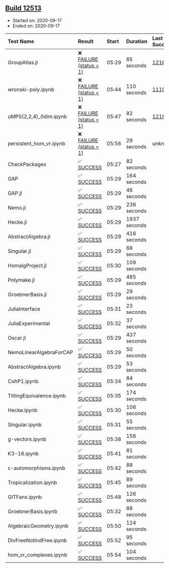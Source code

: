 ## [Build 12513](https://oscarci.mathematik.uni-kl.de/job/oscar/12513/)

* Started on: 2020-09-17
* Ended on: 2020-09-17

| Test Name    | Result | Start | Duration | Last Success | First Failure |
|:-------------|:-------|:------|:---------|:-------------|:--------------|
| GroupAtlas.jl | ❌ [FAILURE (status = 1)](https://oscarci.mathematik.uni-kl.de/job/oscar/12513/artifact/logs/build-12513/GroupAtlas.jl.log) | 05:29 | 65 seconds | [12167](https://oscarci.mathematik.uni-kl.de/job/oscar/12167/) | [12168](https://oscarci.mathematik.uni-kl.de/job/oscar/12168/) |
| wronski-poly.ipynb | ❌ [FAILURE (status = 1)](https://oscarci.mathematik.uni-kl.de/job/oscar/12513/artifact/logs/build-12513/wronski-poly.ipynb.log) | 05:44 | 110 seconds | [11192](https://oscarci.mathematik.uni-kl.de/job/oscar/11192/) | [11193](https://oscarci.mathematik.uni-kl.de/job/oscar/11193/) |
| uMPS(2,2,4)_0dim.ipynb | ❌ [FAILURE (status = 1)](https://oscarci.mathematik.uni-kl.de/job/oscar/12513/artifact/logs/build-12513/uMPS-2-2-4-_0dim.ipynb.log) | 05:47 | 82 seconds | [12167](https://oscarci.mathematik.uni-kl.de/job/oscar/12167/) | [12168](https://oscarci.mathematik.uni-kl.de/job/oscar/12168/) |
| persistent_hom_vr.ipynb | ❌ [FAILURE (status = 1)](https://oscarci.mathematik.uni-kl.de/job/oscar/12513/artifact/logs/build-12513/persistent_hom_vr.ipynb.log) | 05:56 | 29 seconds | unknown | unknown |
| CheckPackages | ✅ [SUCCESS](https://oscarci.mathematik.uni-kl.de/job/oscar/12513/artifact/logs/build-12513/CheckPackages.log) | 05:27 | 82 seconds |  |  |
| GAP | ✅ [SUCCESS](https://oscarci.mathematik.uni-kl.de/job/oscar/12513/artifact/logs/build-12513/GAP.log) | 05:29 | 164 seconds |  |  |
| GAP.jl | ✅ [SUCCESS](https://oscarci.mathematik.uni-kl.de/job/oscar/12513/artifact/logs/build-12513/GAP.jl.log) | 05:29 | 46 seconds |  |  |
| Nemo.jl | ✅ [SUCCESS](https://oscarci.mathematik.uni-kl.de/job/oscar/12513/artifact/logs/build-12513/Nemo.jl.log) | 05:29 | 236 seconds |  |  |
| Hecke.jl | ✅ [SUCCESS](https://oscarci.mathematik.uni-kl.de/job/oscar/12513/artifact/logs/build-12513/Hecke.jl.log) | 05:29 | 1937 seconds |  |  |
| AbstractAlgebra.jl | ✅ [SUCCESS](https://oscarci.mathematik.uni-kl.de/job/oscar/12513/artifact/logs/build-12513/AbstractAlgebra.jl.log) | 05:29 | 416 seconds |  |  |
| Singular.jl | ✅ [SUCCESS](https://oscarci.mathematik.uni-kl.de/job/oscar/12513/artifact/logs/build-12513/Singular.jl.log) | 05:29 | 68 seconds |  |  |
| HomalgProject.jl | ✅ [SUCCESS](https://oscarci.mathematik.uni-kl.de/job/oscar/12513/artifact/logs/build-12513/HomalgProject.jl.log) | 05:30 | 109 seconds |  |  |
| Polymake.jl | ✅ [SUCCESS](https://oscarci.mathematik.uni-kl.de/job/oscar/12513/artifact/logs/build-12513/Polymake.jl.log) | 05:29 | 485 seconds |  |  |
| GroebnerBasis.jl | ✅ [SUCCESS](https://oscarci.mathematik.uni-kl.de/job/oscar/12513/artifact/logs/build-12513/GroebnerBasis.jl.log) | 05:29 | 29 seconds |  |  |
| JuliaInterface | ✅ [SUCCESS](https://oscarci.mathematik.uni-kl.de/job/oscar/12513/artifact/logs/build-12513/JuliaInterface.log) | 05:31 | 23 seconds |  |  |
| JuliaExperimental | ✅ [SUCCESS](https://oscarci.mathematik.uni-kl.de/job/oscar/12513/artifact/logs/build-12513/JuliaExperimental.log) | 05:32 | 37 seconds |  |  |
| Oscar.jl | ✅ [SUCCESS](https://oscarci.mathematik.uni-kl.de/job/oscar/12513/artifact/logs/build-12513/Oscar.jl.log) | 05:29 | 437 seconds |  |  |
| NemoLinearAlgebraForCAP | ✅ [SUCCESS](https://oscarci.mathematik.uni-kl.de/job/oscar/12513/artifact/logs/build-12513/NemoLinearAlgebraForCAP.log) | 05:29 | 50 seconds |  |  |
| AbstractAlgebra.ipynb | ✅ [SUCCESS](https://oscarci.mathematik.uni-kl.de/job/oscar/12513/artifact/logs/build-12513/AbstractAlgebra.ipynb.log) | 05:29 | 53 seconds |  |  |
| CohP1.ipynb | ✅ [SUCCESS](https://oscarci.mathematik.uni-kl.de/job/oscar/12513/artifact/logs/build-12513/CohP1.ipynb.log) | 05:34 | 84 seconds |  |  |
| TiltingEquivalence.ipynb | ✅ [SUCCESS](https://oscarci.mathematik.uni-kl.de/job/oscar/12513/artifact/logs/build-12513/TiltingEquivalence.ipynb.log) | 05:35 | 174 seconds |  |  |
| Hecke.ipynb | ✅ [SUCCESS](https://oscarci.mathematik.uni-kl.de/job/oscar/12513/artifact/logs/build-12513/Hecke.ipynb.log) | 05:30 | 106 seconds |  |  |
| Singular.ipynb | ✅ [SUCCESS](https://oscarci.mathematik.uni-kl.de/job/oscar/12513/artifact/logs/build-12513/Singular.ipynb.log) | 05:31 | 55 seconds |  |  |
| g-vectors.ipynb | ✅ [SUCCESS](https://oscarci.mathematik.uni-kl.de/job/oscar/12513/artifact/logs/build-12513/g-vectors.ipynb.log) | 05:38 | 156 seconds |  |  |
| K3-16.ipynb | ✅ [SUCCESS](https://oscarci.mathematik.uni-kl.de/job/oscar/12513/artifact/logs/build-12513/K3-16.ipynb.log) | 05:41 | 81 seconds |  |  |
| c-automorphisms.ipynb | ✅ [SUCCESS](https://oscarci.mathematik.uni-kl.de/job/oscar/12513/artifact/logs/build-12513/c-automorphisms.ipynb.log) | 05:42 | 88 seconds |  |  |
| Tropicalization.ipynb | ✅ [SUCCESS](https://oscarci.mathematik.uni-kl.de/job/oscar/12513/artifact/logs/build-12513/Tropicalization.ipynb.log) | 05:45 | 89 seconds |  |  |
| GITFans.ipynb | ✅ [SUCCESS](https://oscarci.mathematik.uni-kl.de/job/oscar/12513/artifact/logs/build-12513/GITFans.ipynb.log) | 05:48 | 126 seconds |  |  |
| GroebnerBasis.ipynb | ✅ [SUCCESS](https://oscarci.mathematik.uni-kl.de/job/oscar/12513/artifact/logs/build-12513/GroebnerBasis.ipynb.log) | 05:32 | 88 seconds |  |  |
| AlgebraicGeometry.ipynb | ✅ [SUCCESS](https://oscarci.mathematik.uni-kl.de/job/oscar/12513/artifact/logs/build-12513/AlgebraicGeometry.ipynb.log) | 05:50 | 124 seconds |  |  |
| DivFreeNotIndFree.ipynb | ✅ [SUCCESS](https://oscarci.mathematik.uni-kl.de/job/oscar/12513/artifact/logs/build-12513/DivFreeNotIndFree.ipynb.log) | 05:52 | 95 seconds |  |  |
| hom_vr_complexes.ipynb | ✅ [SUCCESS](https://oscarci.mathematik.uni-kl.de/job/oscar/12513/artifact/logs/build-12513/hom_vr_complexes.ipynb.log) | 05:54 | 104 seconds |  |  |
